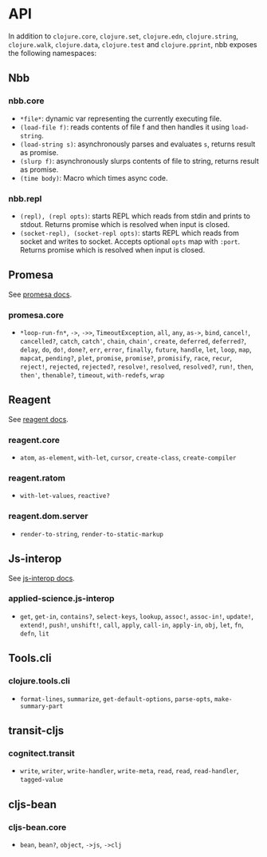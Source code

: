 # API

In addition to `clojure.core`, `clojure.set`, `clojure.edn`, `clojure.string`,
`clojure.walk`, `clojure.data`, `clojure.test` and `clojure.pprint`, nbb exposes
the following namespaces:

## Nbb

### nbb.core

- `*file*`: dynamic var representing the currently executing file.
- `(load-file f)`: reads contents of file f and then handles it using `load-string`.
- `(load-string s)`: asynchronously parses and evaluates `s`, returns result as promise.
- `(slurp f)`: asynchronously slurps contents of file to string, returns result as promise.
- `(time body)`: Macro which times async code.

### nbb.repl

- `(repl), (repl opts)`: starts REPL which reads from stdin and prints to
  stdout. Returns promise which is resolved when input is closed.
- `(socket-repl), (socket-repl opts)`: starts REPL which reads from socket and
  writes to socket. Accepts optional `opts` map with `:port`. Returns promise
  which is resolved when input is closed.

## Promesa

See [promesa docs](https://cljdoc.org/d/funcool/promesa/6.0.2/doc/user-guide).

### promesa.core

- `*loop-run-fn*`, `->`, `->>`, `TimeoutException`, `all`, `any`, `as->`, `bind`, `cancel!`, `cancelled?`, `catch`, `catch'`, `chain`, `chain'`, `create`, `deferred`, `deferred?`, `delay`, `do`, `do!`, `done?`, `err`, `error`, `finally`, `future`, `handle`, `let`, `loop`, `map`, `mapcat`, `pending?`, `plet`, `promise`, `promise?`, `promisify`, `race`, `recur`, `reject!`, `rejected`, `rejected?`, `resolve!`, `resolved`, `resolved?`, `run!`, `then`, `then'`, `thenable?`, `timeout`, `with-redefs`, `wrap`

## Reagent

See [reagent docs](http://reagent-project.github.io/docs/master/).

### reagent.core

- `atom`, `as-element`, `with-let`, `cursor`, `create-class`, `create-compiler`

### reagent.ratom

- `with-let-values`, `reactive?`

### reagent.dom.server

- `render-to-string`, `render-to-static-markup`

## Js-interop

See [js-interop docs](https://github.com/applied-science/js-interop).

### applied-science.js-interop

- `get`, `get-in`, `contains?`, `select-keys`, `lookup`, `assoc!`, `assoc-in!`,
  `update!`, `extend!`, `push!`, `unshift!`, `call`, `apply`, `call-in`,
  `apply-in`, `obj`, `let`, `fn`, `defn`, `lit`

## Tools.cli

### clojure.tools.cli

- `format-lines`, `summarize`, `get-default-options`, `parse-opts`, `make-summary-part`

## transit-cljs

### cognitect.transit

- `write`, `writer`, `write-handler`, `write-meta`, `read`, `read`, `read-handler`, `tagged-value`

## cljs-bean

### cljs-bean.core

- `bean`, `bean?`, `object`, `->js`, `->clj`

